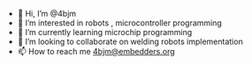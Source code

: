- 👋 Hi, I’m @4bjm
- 👀 I’m interested in robots , microcontroller programming
- 🌱 I’m currently learning microchip programming
- 💞️ I’m looking to collaborate on welding robots implementation
- 📫 How to reach me 4bjm@embedders.org

<!---
4bjm/4bjm is a ✨ special ✨ repository because its `README.md` (this file) appears on your GitHub profile.
You can click the Preview link to take a look at your changes.
--->
